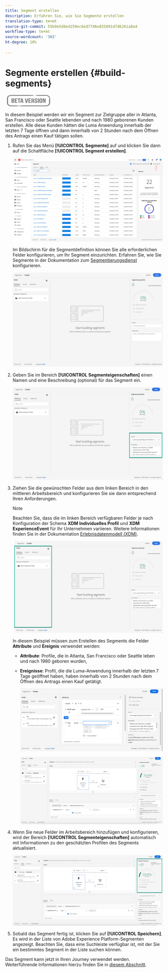 ```yaml
---
title: Segment erstellen
description: Erfahren Sie, wie Sie Segmente erstellen
translation-type: tm+mt
source-git-commit: 55b9e5d8ed259ec6ed7746e835691d7d6261a8a4
workflow-type: tm+mt
source-wordcount: '303'
ht-degree: 10%

---
```


# Segmente erstellen {#build-segments}

![](../assets/do-not-localize/badge.png)

In diesem Beispiel werden wir ein Segment zur Zielgruppe aller in Atlanta, San Francisco oder Seattle lebenden und nach 1980 geborenen Kunden erstellen. Alle diese Kunden hätten die Luma Anwendung innerhalb der letzten 7 Tage öffnen und dann innerhalb von 2 Stunden nach dem Öffnen des Antrags einen Kauf tätigen sollen.

1. Rufen Sie das Menü **[!UICONTROL Segmente]** auf und klicken Sie dann auf die Schaltfläche **[!UICONTROL Segment erstellen]**.

   ![](../assets/create-segment.png)

   Im Bildschirm für die Segmentdefinition können Sie alle erforderlichen Felder konfigurieren, um Ihr Segment einzurichten. Erfahren Sie, wie Sie Segmente in der Dokumentation zum [Segmentierungsdienst](https://experienceleague.adobe.com/docs/experience-platform/segmentation/ui/overview.html) konfigurieren.

   ![](../assets/segment-builder.png)

1. Geben Sie im Bereich **[!UICONTROL Segmenteigenschaften]** einen Namen und eine Beschreibung (optional) für das Segment ein.

   ![](../assets/segment-properties.png)

1. Ziehen Sie die gewünschten Felder aus dem linken Bereich in den mittleren Arbeitsbereich und konfigurieren Sie sie dann entsprechend Ihren Anforderungen.

   >[!NOTE]
   >
   >Beachten Sie, dass die im linken Bereich verfügbaren Felder je nach Konfiguration der Schema **XDM Individuelles Profil** und **XDM ExperienceEvent** für Ihr Unternehmen variieren.  Weitere Informationen finden Sie in der Dokumentation [Erlebnisdatenmodell (XDM)](https://experienceleague.adobe.com/docs/experience-platform/xdm/home.html?lang=de).

   ![](../assets/drag-fields.png)

   In diesem Beispiel müssen zum Erstellen des Segments die Felder **Attribute** und **Ereignis** verwendet werden:

   * **Attribute**: Profile, die in Atlanta, San Francisco oder Seattle leben und nach 1980 geboren wurden,
   * **Ereignisse**: Profil, die die Luma-Anwendung innerhalb der letzten 7 Tage geöffnet haben, haben innerhalb von 2 Stunden nach dem Öffnen des Antrags einen Kauf getätigt.

      ![](../assets/add-attributes.png)

      ![](../assets/add-events.png)

1. Wenn Sie neue Felder im Arbeitsbereich hinzufügen und konfigurieren, wird der Bereich **[!UICONTROL Segmenteigenschaften]** automatisch mit Informationen zu den geschätzten Profilen des Segments aktualisiert.

   ![](../assets/segment-estimate.png)

1. Sobald das Segment fertig ist, klicken Sie auf **[!UICONTROL Speichern]**. Es wird in der Liste von Adobe Experience Platform-Segmenten angezeigt. Beachten Sie, dass eine Suchleiste verfügbar ist, mit der Sie ein bestimmtes Segment in der Liste suchen können.

Das Segment kann jetzt in Ihren Journey verwendet werden. Weiterführende Informationen hierzu finden Sie in [diesem Abschnitt](../segment/about-segments.md).
